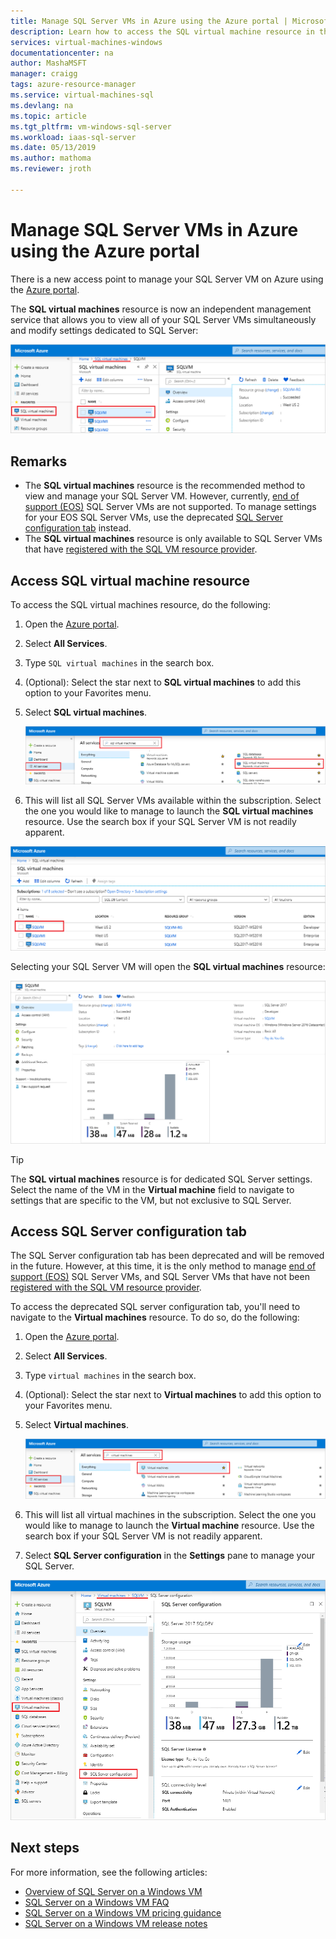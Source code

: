 ```yaml
---
title: Manage SQL Server VMs in Azure using the Azure portal | Microsoft Docs
description: Learn how to access the SQL virtual machine resource in the Azure portal for a SQL Server VM hosted on Azure. 
services: virtual-machines-windows
documentationcenter: na
author: MashaMSFT
manager: craigg
tags: azure-resource-manager
ms.service: virtual-machines-sql
ms.devlang: na
ms.topic: article
ms.tgt_pltfrm: vm-windows-sql-server
ms.workload: iaas-sql-server
ms.date: 05/13/2019
ms.author: mathoma
ms.reviewer: jroth

---
```

# Manage SQL Server VMs in Azure using the Azure portal

There is a new access point to manage your SQL Server VM on Azure using the [Azure portal](https://portal.azure.com). 

The **SQL virtual machines** resource is now an independent management service that allows you to view all of your SQL Server VMs simultaneously and modify settings dedicated to SQL Server: 

![SQL virtual machines resource](media/virtual-machines-windows-sql-manage-portal/sql-vm-manage.png)


## Remarks

- The **SQL virtual machines** resource is the recommended method to view and manage your SQL Server VM. However, currently, [end of support (EOS)](virtual-machines-windows-sql-server-2008-eos-extend-support.md) SQL Server VMs are not supported. To manage settings for your EOS SQL Server VMs, use the deprecated [SQL Server configuration tab](#access-sql-server-configuration-tab) instead. 
- The **SQL virtual machines** resource is only available to SQL Server VMs that have [registered with the SQL VM resource provider](virtual-machines-windows-sql-ahb.md#register-sql-server-vm-with-the-sql-vm-resource-provider). 


## Access SQL virtual machine resource
To access the SQL virtual machines resource, do the following:

1. Open the [Azure portal](https://portal.azure.com). 
1. Select **All Services**. 
1. Type `SQL virtual machines` in the search box.
1. (Optional): Select the star next to **SQL virtual machines** to add this option to your Favorites menu. 
1. Select **SQL virtual machines**. 

   ![Find SQL VM virtual machines in all services](media/virtual-machines-windows-sql-manage-portal/sql-vm-search.png)

1. This will list all SQL Server VMs available within the subscription. Select the one you would like to manage to launch the **SQL virtual machines** resource. Use the search box if your SQL Server VM is not readily apparent. 

![All available SQL VMs](media/virtual-machines-windows-sql-manage-portal/all-sql-vms.png)

Selecting your SQL Server VM will open the **SQL virtual machines** resource: 


![SQL virtual machines resource](media/virtual-machines-windows-sql-manage-portal/sql-vm-resource.png)

  > [!TIP]
  > The **SQL virtual machines** resource is for dedicated SQL Server settings. Select the name of the VM in the **Virtual machine** field to navigate to settings that are specific to the VM, but not exclusive to SQL Server. 

## Access SQL Server configuration tab
The SQL Server configuration tab has been deprecated and will be removed in the future. However, at this time, it is the only method to manage  [end of support (EOS)](virtual-machines-windows-sql-server-2008-eos-extend-support.md) SQL Server VMs, and SQL Server VMs that have not been [registered with the SQL VM resource provider](virtual-machines-windows-sql-ahb.md#register-sql-server-vm-with-the-sql-vm-resource-provider).

To access the deprecated SQL server configuration tab, you'll need to navigate to the **Virtual machines** resource. To do so, do the following:

1. Open the [Azure portal](https://portal.azure.com). 
1. Select **All Services**. 
1. Type `virtual machines` in the search box.
1. (Optional): Select the star next to **Virtual machines** to add this option to your Favorites menu. 
1. Select **Virtual machines**. 

   ![Search for virtual machines](media/virtual-machines-windows-sql-manage-portal/vm-search.png)

1. This will list all virtual machines in the subscription. Select the one you would like to manage to launch the **Virtual machine** resource. Use the search box if your SQL Server VM is not readily apparent. 
1. Select **SQL Server configuration** in the **Settings** pane to manage your SQL Server. 

![SQL Server configuration](media/virtual-machines-windows-sql-manage-portal/sql-vm-configuration.png)

## Next steps

For more information, see the following articles: 

* [Overview of SQL Server on a Windows VM](virtual-machines-windows-sql-server-iaas-overview.md)
* [SQL Server on a Windows VM FAQ](virtual-machines-windows-sql-server-iaas-faq.md)
* [SQL Server on a Windows VM pricing guidance](virtual-machines-windows-sql-server-pricing-guidance.md)
* [SQL Server on a Windows VM release notes](virtual-machines-windows-sql-server-iaas-release-notes.md)


